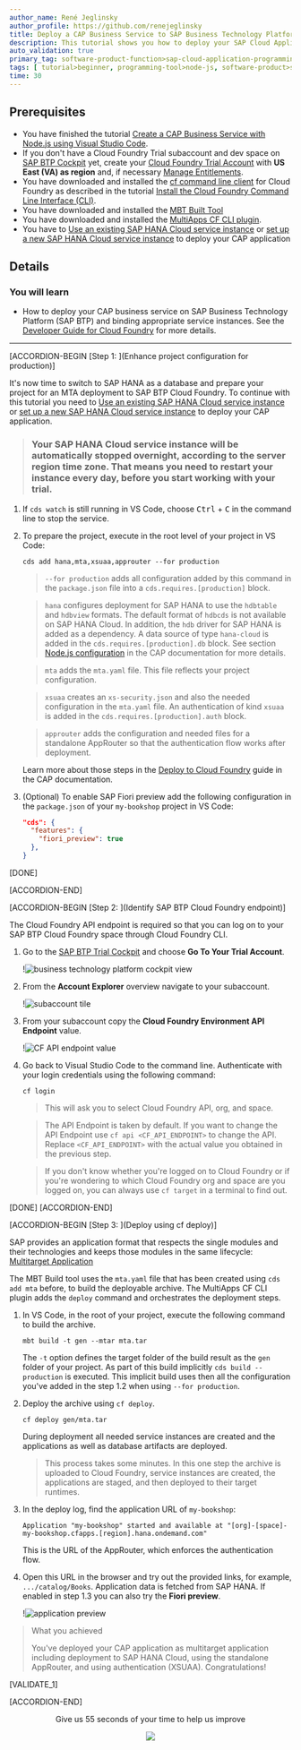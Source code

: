 ```yaml
---
author_name: René Jeglinsky
author_profile: https://github.com/renejeglinsky
title: Deploy a CAP Business Service to SAP Business Technology Platform
description: This tutorial shows you how to deploy your SAP Cloud Application Programming Model (CAP) application to SAP Business Technology Platform, Cloud Foundry environment using SAP HANA Cloud service.
auto_validation: true
primary_tag: software-product-function>sap-cloud-application-programming-model
tags: [ tutorial>beginner, programming-tool>node-js, software-product>sap-business-technology-platform, software-product>sap-fiori, software-product>sap-hana-cloud, software-product-function>sap-cloud-application-programming-model ]
time: 30
---
```


## Prerequisites
- You have finished the tutorial [Create a CAP Business Service with Node.js using Visual Studio Code](cp-apm-nodejs-create-service).
- If you don't have a Cloud Foundry Trial subaccount and dev space on [SAP BTP Cockpit](https://cockpit.hanatrial.ondemand.com/cockpit/) yet, create your [Cloud Foundry Trial Account](hcp-create-trial-account) with **US East (VA) as region** and, if necessary [Manage Entitlements](cp-trial-entitlements).
- You have downloaded and installed the [cf command line client](https://github.com/cloudfoundry/cli#downloads) for Cloud Foundry as described in the tutorial [Install the Cloud Foundry Command Line Interface (CLI)](cp-cf-download-cli).
- You have downloaded and installed the [MBT Built Tool](https://sap.github.io/cloud-mta-build-tool/download/)
- You have downloaded and installed the [MultiApps CF CLI plugin](https://github.com/cloudfoundry/multiapps-cli-plugin/blob/master/README.md).
- You have to [Use an existing SAP HANA Cloud service instance](https://developers.sap.com/tutorials/btp-app-hana-cloud-setup.html#42a0e8d7-8593-48f1-9a0e-67ef7ee4df18) or [set up a new SAP HANA Cloud service instance](https://developers.sap.com/tutorials/btp-app-hana-cloud-setup.html#3b20e31c-e9eb-44f7-98ed-ceabfd9e586e) to deploy your CAP application

## Details
### You will learn
  - How to deploy your CAP business service on SAP Business Technology Platform (SAP BTP) and binding appropriate service instances. See the [Developer Guide for Cloud Foundry](https://docs.cloudfoundry.org/devguide/) for more details.

---

[ACCORDION-BEGIN [Step 1: ](Enhance project configuration for production)]

It's now time to switch to SAP HANA as a database and prepare your project for an MTA deployment to SAP BTP Cloud Foundry. To continue with this tutorial you need to [Use an existing SAP HANA Cloud service instance](https://developers.sap.com/tutorials/btp-app-hana-cloud-setup.html#42a0e8d7-8593-48f1-9a0e-67ef7ee4df18) or [set up a new SAP HANA Cloud service instance](https://developers.sap.com/tutorials/btp-app-hana-cloud-setup.html#3b20e31c-e9eb-44f7-98ed-ceabfd9e586e) to deploy your CAP application.

> ### Your SAP HANA Cloud service instance will be automatically stopped overnight, according to the server region time zone. That means you need to restart your instance every day, before you start working with your trial.

1. If `cds watch` is still running in VS Code, choose <kbd>Ctrl</kbd> + <kbd>C</kbd> in the command line to stop the service.

2. To prepare the project, execute in the root level of your project in VS Code:

    ```Shell/Bash
    cds add hana,mta,xsuaa,approuter --for production
    ```

    > `--for production` adds all configuration added by this command in the `package.json` file into a `cds.requires.[production]` block.

    > `hana` configures deployment for SAP HANA to use the `hdbtable` and `hdbview` formats. The default format of `hdbcds` is not available on SAP HANA Cloud. In addition, the `hdb` driver for SAP HANA is added as a dependency. A data source of type `hana-cloud` is added in the `cds.requires.[production].db` block. See section [Node.js configuration](https://cap.cloud.sap/docs/node.js/cds-env#profiles) in the CAP documentation for more details.

    > `mta` adds the `mta.yaml` file. This file reflects your project configuration.

    > `xsuaa` creates an `xs-security.json` and also the needed configuration in the `mta.yaml` file. An authentication of kind `xsuaa` is added in the `cds.requires.[production].auth` block.

    > `approuter` adds the configuration and needed files for a standalone AppRouter so that the authentication flow works after deployment.

    Learn more about those steps in the [Deploy to Cloud Foundry](https://cap.cloud.sap/docs/guides/deployment/to-cf#prepare-for-production) guide in the CAP documentation.

3. (Optional) To enable SAP Fiori preview add the following configuration in the `package.json` of your `my-bookshop` project in VS Code:

    ```JSON
    "cds": {
      "features": {
        "fiori_preview": true
      },
    }

    ```

[DONE]

[ACCORDION-END]


[ACCORDION-BEGIN [Step 2: ](Identify SAP BTP Cloud Foundry endpoint)]

The Cloud Foundry API endpoint is required so that you can log on to your SAP BTP Cloud Foundry space through Cloud Foundry CLI.

1. Go to the [SAP BTP Trial Cockpit](https://cockpit.hanatrial.ondemand.com/cockpit#/home/trial) and choose **Go To Your Trial Account**.

    !![business technology platform cockpit view](cockpit.png)

2. From the **Account Explorer** overview navigate to your subaccount.

    !![subaccount tile](subaccount.png)

3. From your subaccount copy the **Cloud Foundry Environment API Endpoint** value.

    !![CF API endpoint value](api_endpoint.png)

4. Go back to Visual Studio Code to the command line. Authenticate with your login credentials using the following command:

    ```Shell/Bash
    cf login
    ```


    > This will ask you to select Cloud Foundry API, org, and space.

    > The API Endpoint is taken by default. If you want to change the API Endpoint use `cf api <CF_API_ENDPOINT>` to change the API. Replace `<CF_API_ENDPOINT>` with the actual value you obtained in the previous step.

    > If you don't know whether you're logged on to Cloud Foundry or if you're wondering to which Cloud Foundry org and space are you logged on, you can always use `cf target` in a terminal to find out.

[DONE]
[ACCORDION-END]

[ACCORDION-BEGIN [Step 3: ](Deploy using cf deploy)]

SAP provides an application format that respects the single modules and their technologies and keeps those modules in the same lifecycle: [Multitarget Application](https://help.sap.com/docs/BTP/65de2977205c403bbc107264b8eccf4b/d04fc0e2ad894545aebfd7126384307c.html?version=Cloud)

The MBT Build tool uses the `mta.yaml` file that has been created using `cds add mta` before, to build the deployable archive. The MultiApps CF CLI plugin adds the `deploy` command and orchestrates the deployment steps.

1. In VS Code, in the root of your project, execute the following command to build the archive.
    ```Shell/Bash
    mbt build -t gen --mtar mta.tar
    ```
    The `-t` option defines the target folder of the build result as the `gen` folder of your project. As part of this build implicitly `cds build --production` is executed. This implicit build uses then all the configuration you've added in the step 1.2 when using `--for production`.

2. Deploy the archive using `cf deploy`.
    ```Shell/Bash
    cf deploy gen/mta.tar
    ```
    During deployment all needed service instances are created and the applications as well as database artifacts are deployed.

    > This process takes some minutes. In this one step the archive is uploaded to Cloud Foundry, service instances are created, the applications are staged, and then deployed to their target runtimes.

3. In the deploy log, find the application URL of `my-bookshop`:

    ```Shell/Bash
    Application "my-bookshop" started and available at "[org]-[space]-my-bookshop.cfapps.[region].hana.ondemand.com"
    ```
    This is the URL of the AppRouter, which enforces the authentication flow.

4. Open this URL in the browser and try out the provided links, for example, `.../catalog/Books`. Application data is fetched from SAP HANA. If enabled in step 1.3 you can also try the **Fiori preview**.

    !![application preview](application_cloud_fiori.png)

> What you achieved
>
> You've deployed your CAP application as multitarget application including deployment to SAP HANA Cloud, using the standalone AppRouter, and using authentication (XSUAA). Congratulations!


[VALIDATE_1]

[ACCORDION-END]

<p style="text-align: center;">Give us 55 seconds of your time to help us improve</p>

<p style="text-align: center;"><a href="https://sapinsights.eu.qualtrics.com/jfe/form/SV_0im30RgTkbEEHMV?TutorialID=cap-service-deploy" target="_blank"><img src="https://raw.githubusercontent.com/SAPDocuments/Tutorials/master/data/images/285738_Emotion_Faces_R_purple.png"></a></p>
